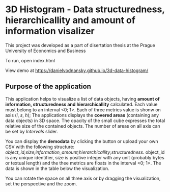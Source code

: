 # 3D Histogram - Data structuredness, hierarchicallity and amount of information visalizer
This project was developed as a part of disertation thesis at the Prague University of Economics and Business

To run, open index.html

View demo at https://danielvodnansky.github.io/3d-data-histogram/

## Purpose of the application

This application helps to visualize a list of data objects, having **amount of information, structuredness and hierarchicallity** calculated. 
Each value must belong to an interval <0; 1>. Each of three metrics value is shonw on axis (_i_, _s_, _h_); The applications displays the **covered areas** (containing any data objects) in 3D space.
The opacity of the small cube expresses the total relative size of the contained objects. The number of areas on all axis can be set by 
_Intervals_ slider.

You can display the **demodata** by clicking the button or upload your own CSV with the following structure: 
_object_id;size;information_amount;hierarchicallity;structuredness_. object_id is any unique identifier, size is positive integer with any unit
(probably bytes or textual length) and the thee metrics are floats in the interval <0; 1>. The data is shown in the table below the visualization.

You can rotate the space on all three axis or by dragging the visualization, set the perspective and the zoom.